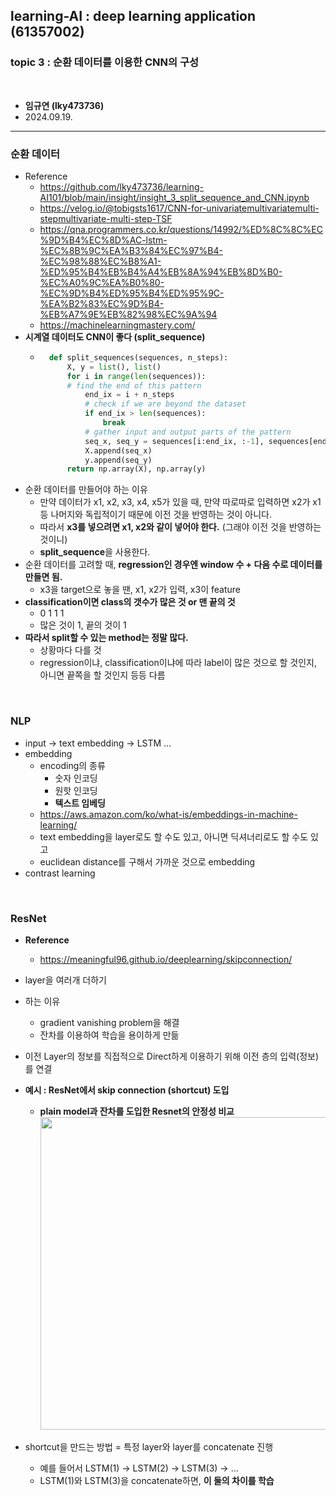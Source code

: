 ## learning-AI : deep learning application (61357002)
### topic 3 : 순환 데이터를 이용한 CNN의 구성

<br>

- **임규연 (lky473736)**
- 2024.09.19.

------

### 순환 데이터
- Reference
    - https://github.com/lky473736/learning-AI101/blob/main/insight/insight_3_split_sequence_and_CNN.ipynb
    - https://velog.io/@tobigsts1617/CNN-for-univariatemultivariatemulti-stepmultivariate-multi-step-TSF
    - https://qna.programmers.co.kr/questions/14992/%ED%8C%8C%EC%9D%B4%EC%8D%AC-lstm-%EC%8B%9C%EA%B3%84%EC%97%B4-%EC%98%88%EC%B8%A1-%ED%95%B4%EB%B4%A4%EB%8A%94%EB%8D%B0-%EC%A0%9C%EA%B0%80-%EC%9D%B4%ED%95%B4%ED%95%9C-%EA%B2%83%EC%9D%B4-%EB%A7%9E%EB%82%98%EC%9A%94
    - https://machinelearningmastery.com/
- **시계열 데이터도 CNN이 좋다 (split_sequence)**
    - ```python
        def split_sequences(sequences, n_steps):
            X, y = list(), list()
            for i in range(len(sequences)):
            # find the end of this pattern
                end_ix = i + n_steps
                # check if we are beyond the dataset
                if end_ix > len(sequences):
                    break
                # gather input and output parts of the pattern
                seq_x, seq_y = sequences[i:end_ix, :-1], sequences[end_ix-1, -1]
                X.append(seq_x)
                y.append(seq_y)
            return np.array(X), np.array(y) 
- 순환 데이터를 만들어야 하는 이유
    - 만약 데이터가 x1, x2, x3, x4, x5가 있을 때, 만약 따로따로 입력하면 x2가 x1 등 나머지와 독립적이기 때문에 이전 것을 반영하는 것이 아니다.
    - 따라서 **x3를 넣으려면 x1, x2와 같이 넣어야 한다.** (그래야 이전 것을 반영하는 것이니)
    - **split_sequence**을 사용한다.
- 순환 데이터를 고려할 때, **regression인 경우엔 window 수 + 다음 수로 데이터를 만들면 됨.**
    - x3을 target으로 놓을 땐, x1, x2가 입력, x3이 feature
- **classification이면 class의 갯수가 많은 것 or 맨 끝의 것**
    - 0 1 1 1
    - 많은 것이 1, 끝의 것이 1
- **따라서 split할 수 있는 method는 정말 많다.**
    - 상황마다 다를 것
    - regression이냐, classification이냐에 따라 label이 많은 것으로 할 것인지, 아니면 끝쪽을 할 것인지 등등 다름

<br>

### NLP
- input -> text embedding -> LSTM ...
- embedding
    - encoding의 종류
        - 숫자 인코딩
        - 원핫 인코딩
        - **텍스트 임베딩**
    - https://aws.amazon.com/ko/what-is/embeddings-in-machine-learning/
    - text embedding을 layer로도 할 수도 있고, 아니면 딕셔너리로도 할 수도 있고
    - euclidean distance를 구해서 가까운  것으로 embedding
- contrast learning

<br>

### 

### ResNet

- **Reference**
    - https://meaningful96.github.io/deeplearning/skipconnection/

- layer을 여러개 더하기
- 하는 이유
    - gradient vanishing problem을 해결
    - 잔차를 이용하여 학습을 용이하게 만듦
- 이전 Layer의 정보를 직접적으로 Direct하게 이용하기 위해 이전 층의 입력(정보)를 연결
- **예시 : ResNet에서 skip connection (shortcut) 도입**
    - **plain model과 잔차를 도입한 Resnet의 안정성 비교**
        <img src="./plain_vs_resnet.png" width="500px">
- shortcut을 만드는 방법 = 특정 layer와 layer를 concatenate 진행
    - 예를 들어서 LSTM(1) -> LSTM(2) -> LSTM(3) -> ...
    - LSTM(1)와 LSTM(3)을 concatenate하면, **이 둘의 차이를 학습**

<br>
